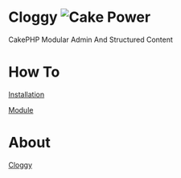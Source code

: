 Cloggy ![Cake Power](https://raw.github.com/cakephp/cakephp/master/lib/Cake/Console/Templates/skel/webroot/img/cake.power.gif)
====

CakePHP Modular Admin And Structured Content

How To
====

[Installation](https://github.com/hiraq/Cloggy/wiki/Installations)

[Module](https://github.com/hiraq/Cloggy/wiki/Module)


About
====

[Cloggy](http://hiraq.github.com/Cloggy/)
